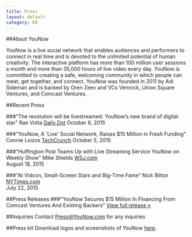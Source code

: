 ```yaml
---
title: Press
layout: default
category: EN
---
```

##About YouNow

YouNow is a live social network that enables audiences and performers to connect in real time and is devoted to the unlimited potential of human creativity. The interactive platform has more than 100 million user sessions a month and more than 35,000 hours of live video every day. YouNow is committed to creating a safe, welcoming community in which people can meet, get together, and connect. YouNow was founded in 2011 by Adi Sideman and is backed by Oren Zeev and VCs Venrock, Union Square Ventures, and Comcast Ventures. 


##Recent Press

###"The revolution will be livestreamed: YouNow’s new brand of digital star"
Rae Votta
[Daily Dot](http://www.dailydot.com/entertainment/younow-livestreaming-platform/)
October 6, 2015

###"YouNow, A 'Live' Social Network, Raises $15 Million in Fresh Funding"
Connie Loizos
[TechCrunch](http://techcrunch.com/2015/10/05/younow-a-live-social-network-raises-15-million-in-fresh-funding/)
October 5, 2015

###"Huffington Post Teams Up with Live Streaming Service YouNow on Weekly Show"
Mike Shields
[WSJ.com](http://blogs.wsj.com/cmo/2015/08/18/huffington-post-teams-up-with-live-streaming-service-younow-on-weekly-show/)  
August 18, 2015  

###"At Vidcon, Small-Screen Stars and Big-Time Fame"
Nick Bilton   
[NYTimes.com](http://www.nytimes.com/2015/07/23/style/at-vidcon-small-screen-stars-and-big-time-fame.html?partner=rss&emc=rss&_r=2)  
July 22, 2015  

##Press Releases
###"YouNow Secures $15 Million In Financing From Comcast Ventures And Existing Backers"
[View full release &raquo;](http://www.prnewswire.com/news-releases/younow-secures-15-million-in-financing-from-comcast-ventures-and-existing-backers-300153842.html)


##Inquiries
Contact [Press@YouNow.com](mailto:Press@YouNow.com) for any inquiries


##Press kit
Download logos and screenshots of YouNow [here](https://younowinc.box.com/s/r24zbpn3sg2etcljqi6eaop53opyj80p).


